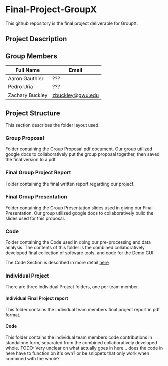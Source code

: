 # Final-Project-GroupX
This github repository is the final project deliverable for GroupX.

## Project Description


## Group Members
| Full Name       | Email            |
| --------------- | ---------------- |
| Aaron Gauthier  | ???              |
| Pedro Uria      | ???              |
| Zachary Buckley | zbuckley@gwu.edu |

## Project Structure

This section describes the folder layout used.

### Group Proposal

Folder containing the Group Proposal pdf document. Our group utilized google
docs to collaboratively put the group proposal together, then saved the final
version to a pdf.

### Final Group Project Report

Folder containing the final written report regarding our project.

### Final Group Presentation

Folder containing the Group Presentation slides used in giving our Final
Presentation. Our group utilized google docs to collaboratively build the slides
used for this proposal.

### Code

Folder containing the Code used in doing our pre-processing and data analysis.
The contents of this folder is the combined collaboratively developed final
collection of software tools, and code for the Demo GUI.

The Code Section is described in more detail [here](Code/README.md)

### Individual Project

There are three Individual Project folders, one per team member.

#### Individual Final Project report

This folder contains the individual team members final project report in pdf format.

#### Code

This folder contains the individual team members code contributions in standalone
form, separated from the combined collaboratively developed whole.
TODO: Very unclear on what actually goes in here... does the code in here have to
function on it's own? or be snippets that only work when combined with the whole?

